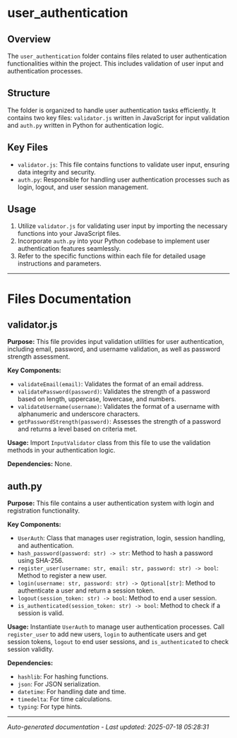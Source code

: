 # user_authentication

## Overview
The `user_authentication` folder contains files related to user authentication functionalities within the project. This includes validation of user input and authentication processes.

## Structure
The folder is organized to handle user authentication tasks efficiently. It contains two key files: `validator.js` written in JavaScript for input validation and `auth.py` written in Python for authentication logic.

## Key Files
- `validator.js`: This file contains functions to validate user input, ensuring data integrity and security.
- `auth.py`: Responsible for handling user authentication processes such as login, logout, and user session management.

## Usage
1. Utilize `validator.js` for validating user input by importing the necessary functions into your JavaScript files.
2. Incorporate `auth.py` into your Python codebase to implement user authentication features seamlessly.
3. Refer to the specific functions within each file for detailed usage instructions and parameters.

---

# Files Documentation

## validator.js

**Purpose:** This file provides input validation utilities for user authentication, including email, password, and username validation, as well as password strength assessment.

**Key Components:**
- `validateEmail(email)`: Validates the format of an email address.
- `validatePassword(password)`: Validates the strength of a password based on length, uppercase, lowercase, and numbers.
- `validateUsername(username)`: Validates the format of a username with alphanumeric and underscore characters.
- `getPasswordStrength(password)`: Assesses the strength of a password and returns a level based on criteria met.

**Usage:** Import `InputValidator` class from this file to use the validation methods in your authentication logic.

**Dependencies:** None.

## auth.py

**Purpose:** This file contains a user authentication system with login and registration functionality.

**Key Components:**
- `UserAuth`: Class that manages user registration, login, session handling, and authentication.
- `hash_password(password: str) -> str`: Method to hash a password using SHA-256.
- `register_user(username: str, email: str, password: str) -> bool`: Method to register a new user.
- `login(username: str, password: str) -> Optional[str]`: Method to authenticate a user and return a session token.
- `logout(session_token: str) -> bool`: Method to end a user session.
- `is_authenticated(session_token: str) -> bool`: Method to check if a session is valid.

**Usage:** Instantiate `UserAuth` to manage user authentication processes. Call `register_user` to add new users, `login` to authenticate users and get session tokens, `logout` to end user sessions, and `is_authenticated` to check session validity.

**Dependencies:**
- `hashlib`: For hashing functions.
- `json`: For JSON serialization.
- `datetime`: For handling date and time.
- `timedelta`: For time calculations.
- `typing`: For type hints.

---
*Auto-generated documentation - Last updated: 2025-07-18 05:28:31*
